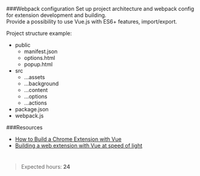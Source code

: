 ###Webpack configuration
Set up project architecture and webpack config for extension development and building.  
Provide a possibility to use Vue.js with ES6+ features, import/export.

Project structure example:
- public
    - manifest.json
    - options.html
    - popup.html
- src
    - ...assets
    - ...background
    - ...content
    - ...options
    - ...actions
- package.json
- webpack.js

###Resources
- [How to Build a Chrome Extension with Vue](https://www.sitepoint.com/build-vue-chrome-extension/)
- [Building a web extension with Vue at speed of light](https://www.streaver.com/blog/posts/create-web-extension-vue.html)
#
>Expected hours: **24**
